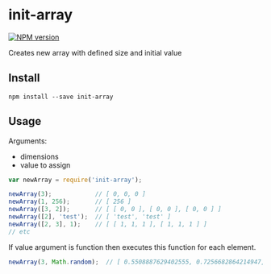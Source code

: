 # init-array

[![NPM version](https://img.shields.io/npm/v/init-array.svg)](https://www.npmjs.com/package/init-array)

Creates new array with defined size and initial value

## Install

```
npm install --save init-array
```

## Usage

Arguments:

* dimensions
* value to assign

```javascript
var newArray = require('init-array');

newArray(3);            // [ 0, 0, 0 ]
newArray(1, 256);       // [ 256 ]
newArray([3, 2]);       // [ [ 0, 0 ], [ 0, 0 ], [ 0, 0 ] ]
newArray([2], 'test');  // [ 'test', 'test' ]
newArray([2, 3], 1);    // [ [ 1, 1, 1 ], [ 1, 1, 1 ] ]
// etc
```

If value argument is function then executes this function for each element.

```javascript
newArray(3, Math.random);  // [ 0.5508887629402555, 0.7256682864214947, 0.8916228685296357 ]
```